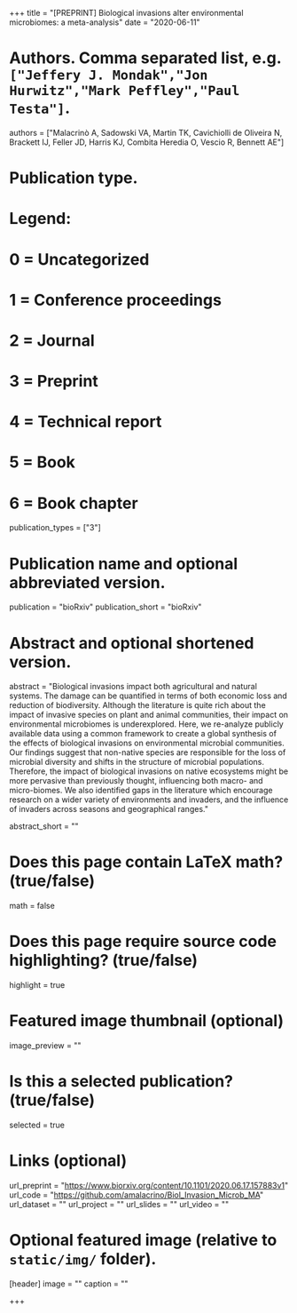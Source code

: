 +++
title = "[PREPRINT] Biological invasions alter environmental microbiomes: a meta-analysis"
date = "2020-06-11"

# Authors. Comma separated list, e.g. `["Jeffery J. Mondak","Jon Hurwitz","Mark Peffley","Paul Testa"]`.
authors = ["Malacrinò A, Sadowski VA, Martin TK, Cavichiolli de Oliveira N, Brackett IJ, Feller JD, Harris KJ, Combita Heredia O, Vescio R, Bennett AE"]

# Publication type.
# Legend:
# 0 = Uncategorized
# 1 = Conference proceedings
# 2 = Journal
# 3 = Preprint
# 4 = Technical report
# 5 = Book
# 6 = Book chapter
publication_types = ["3"]

# Publication name and optional abbreviated version.
publication = "bioRxiv"
publication_short = "bioRxiv"

# Abstract and optional shortened version.
abstract = "Biological invasions impact both agricultural and natural systems. The damage can be quantified in terms of both economic loss and reduction of biodiversity. Although the literature is quite rich about the impact of invasive species on plant and animal communities, their impact on environmental microbiomes is underexplored. Here, we re-analyze publicly available data using a common framework to create a global synthesis of the effects of biological invasions on environmental microbial communities. Our findings suggest that non-native species are responsible for the loss of microbial diversity and shifts in the structure of microbial populations. Therefore, the impact of biological invasions on native ecosystems might be more pervasive than previously thought, influencing both macro- and micro-biomes. We also identified gaps in the literature which encourage research on a wider variety of environments and invaders, and the influence of invaders across seasons and geographical ranges."

abstract_short = ""

# Does this page contain LaTeX math? (true/false)
math = false

# Does this page require source code highlighting? (true/false)
highlight = true

# Featured image thumbnail (optional)
image_preview = ""

# Is this a selected publication? (true/false)
selected = true

# Links (optional)
url_preprint = "https://www.biorxiv.org/content/10.1101/2020.06.17.157883v1"
url_code = "https://github.com/amalacrino/Biol_Invasion_Microb_MA"
url_dataset = ""
url_project = ""
url_slides = ""
url_video = ""

# Optional featured image (relative to `static/img/` folder).
[header]
image = ""
caption = ""

+++
